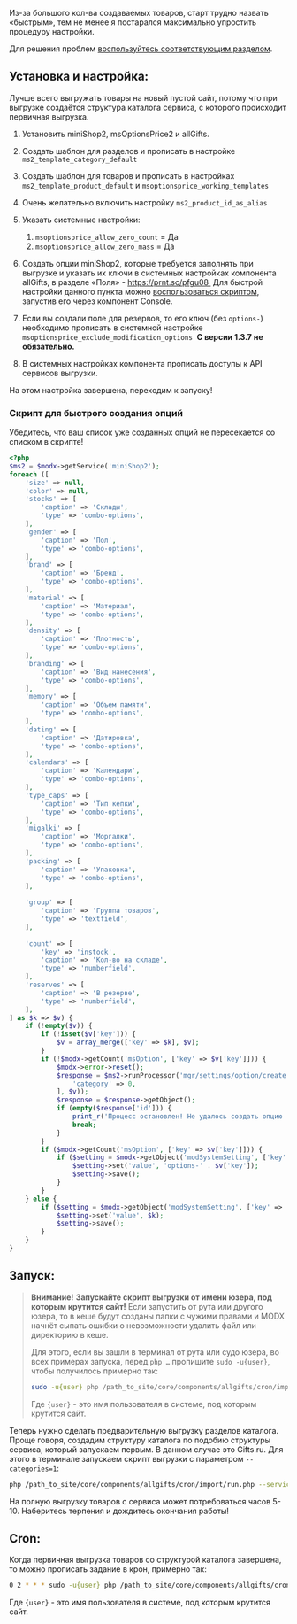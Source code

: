 Из-за большого кол-ва создаваемых товаров, старт трудно назвать «быстрым», тем не менее я постарался максимально упростить процедуру настройки.

Для решения проблем [воспользуйтесь соответствующим разделом][1].

## Установка и настройка:

Лучше всего выгружать товары на новый пустой сайт, потому что при выгрузке создаётся структура каталога сервиса, с которого происходит первичная выгрузка.

1. Установить miniShop2, msOptionsPrice2 и allGifts.

2. Создать шаблон для разделов и прописать в настройке `ms2_template_category_default `

3. Создать шаблон для товаров и прописать в настройках `ms2_template_product_default` и `msoptionsprice_working_templates `

4. Очень желательно включить настройку `ms2_product_id_as_alias `

5. Указать системные настройки:
    1. `msoptionsprice_allow_zero_count` = Да
    2. `msoptionsprice_allow_zero_mass` = Да 

6. Создать опции miniShop2, которые требуется заполнять при выгрузке и указать их ключи в системных настройках компонента allGifts, в разделе «Поля» - https://prnt.sc/pfgu08 
Для быстрой настройки данного пункта можно [воспользоваться скриптом][2], запустив его через компонент Console. 

7. Если вы создали поле для резервов, то его ключ (без `options-`) необходимо прописать в системной настройке `msoptionsprice_exclude_modification_options`
 **С версии 1.3.7 не обязательно.** 

8. В системных настройках компонента прописать доступы к API сервисов выгрузки. 

На этом настройка завершена, переходим к запуску!


### Скрипт для быстрого создания опций

Убедитесь, что ваш список уже созданных опций не пересекается со списком в скрипте!

```php
<?php
$ms2 = $modx->getService('miniShop2');
foreach ([
    'size' => null,
    'color' => null,
    'stocks' => [
        'caption' => 'Склады',
        'type' => 'combo-options',
    ],
    'gender' => [
        'caption' => 'Пол',
        'type' => 'combo-options',
    ],
    'brand' => [
        'caption' => 'Бренд',
        'type' => 'combo-options',
    ],
    'material' => [
        'caption' => 'Материал',
        'type' => 'combo-options',
    ],
    'density' => [
        'caption' => 'Плотность',
        'type' => 'combo-options',
    ],
    'branding' => [
        'caption' => 'Вид нанесения',
        'type' => 'combo-options',
    ],
    'memory' => [
        'caption' => 'Объем памяти',
        'type' => 'combo-options',
    ],
    'dating' => [
        'caption' => 'Датировка',
        'type' => 'combo-options',
    ],
    'calendars' => [
        'caption' => 'Календари',
        'type' => 'combo-options',
    ],
    'type_caps' => [
        'caption' => 'Тип кепки',
        'type' => 'combo-options',
    ],
    'migalki' => [
        'caption' => 'Моргалки',
        'type' => 'combo-options',
    ],
    'packing' => [
        'caption' => 'Упаковка',
        'type' => 'combo-options',
    ],
    
    'group' => [
        'caption' => 'Группа товаров',
        'type' => 'textfield',
    ],
    
    'count' => [
        'key' => 'instock',
        'caption' => 'Кол-во на складе',
        'type' => 'numberfield',
    ],
    'reserves' => [
        'caption' => 'В резерве',
        'type' => 'numberfield',
    ],
] as $k => $v) {
    if (!empty($v)) {
        if (!isset($v['key'])) {
            $v = array_merge(['key' => $k], $v);
        }
        if (!$modx->getCount('msOption', ['key' => $v['key']])) {
            $modx->error->reset();
            $response = $ms2->runProcessor('mgr/settings/option/create', array_merge([
                'category' => 0,
            ], $v));
            $response = $response->getObject();
            if (empty($response['id'])) {
                print_r('Процесс остановлен! Не удалось создать опцию ' . print_r($v, 1));
                break;
            }
        }
        if ($modx->getCount('msOption', ['key' => $v['key']])) {
            if ($setting = $modx->getObject('modSystemSetting', ['key' => 'ag_field_' . $k])) {
                $setting->set('value', 'options-' . $v['key']);
                $setting->save();
            }
        }
    } else {
        if ($setting = $modx->getObject('modSystemSetting', ['key' => 'ag_field_' . $k])) {
            $setting->set('value', $k);
            $setting->save();
        }
    }
}
```


## Запуск:

> **Внимание!**
> **Запускайте скрипт выгрузки от имени юзера, под которым крутится сайт!**
> Если запустить от рута или другого юзера, то в кеше будут созданы папки с чужими правами и MODX начнёт сыпать ошибки о невозможности удалить файл или директорию в кеше.
>
> Для этого, если вы зашли в терминал от рута или судо юзера, во всех примерах запуска, перед `php …` пропишите `sudo -u{user}`, чтобы получилось примерно так:
>
>```bash
> sudo -u{user} php /path_to_site/core/components/allgifts/cron/import/run.php --service=giftsru
> ```
>
> Где `{user}` - это имя пользователя в системе, под которым крутится сайт.


Теперь нужно сделать предварительную выгрузку разделов каталога. Проще говоря, создадим структуру каталога по подобию структуры сервиса, который запускаем первым. В данном случае это Gifts.ru. Для этого в терминале запускаем скрипт выгрузки с параметром `--categories=1`:

```bash
php /path_to_site/core/components/allgifts/cron/import/run.php --service=giftsru --categories=1
```

На полную выгрузку товаров с сервиса может потребоваться часов 5-10. Наберитесь терпения и дождитесь окончания работы!


## Cron:

Когда первичная выгрузка товаров со структурой каталога завершена, то можно прописать задание в крон, примерно так:

```bash
0 2 * * * sudo -u{user} php /path_to_site/core/components/allgifts/cron/import/run.php --log=0 --service=giftsru
```

Где `{user}` - это имя пользователя в системе, под которым крутится сайт.


[1]: /ru/01_Компоненты/02_miniShop2/05_Другие_дополнения/01_allGifts/15_Решение_проблем.md
[2]: /ru/01_Компоненты/02_miniShop2/05_Другие_дополнения/01_allGifts/04_Быстрый_старт.md#Скрипт-для-быстрого-создания-опций
